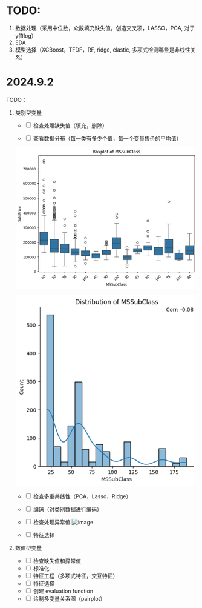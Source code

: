 # TODO: 
1. 数据处理（采用中位数，众数填充缺失值，创造交叉项，LASSO，PCA, 对于y值log）
2. EDA
3. 模型选择（XGBoost，TFDF，RF, ridge, elastic, 多项式检测哪些是非线性关系）

# 2024.9.2
TODO：
1. 类别型变量
	- <input type="checkbox"> 检查处理缺失值（填充，删除）
	
	- <input type="checkbox"> 查看数据分布（每一类有多少个值，每一个变量售价的平均值）

	![image1](https://github.com/laofoye99/house_price_regression/blob/main/Archive/EDA_result/Boxplot%20of%20MSSubClass.png?raw=true)

	![image2](https://github.com/laofoye99/house_price_regression/blob/main/Archive/EDA_result/Distribution%20of%20MSSubClass.png?raw=true)

	- <input type="checkbox"> 检查多重共线性（PCA，Lasso，Ridge）

	- <input type="checkbox"> 编码（对类别数据进行编码）

	- <input type="checkbox"> 检查处理异常值
	![image](https://www.kaggleusercontent.com/kf/94433095/eyJhbGciOiJkaXIiLCJlbmMiOiJBMTI4Q0JDLUhTMjU2In0..PRjJ6a34_kG3hBor0ndQdA.9jGujbPrJ0LE3wa02qx-e4oYIa53e90bwpqIuzE4iZGrZqz0ivAEzQ3lgcKFQEDT3F8OIvi9nyWPxG-OrYFaiQQuvpugvGSgU7HF4VZodt9Ck8MrO7Sghg5faQeqh5TYE0mb9PXLL5PSXel81UcU9RcjQ4wXrCJH9-2NaqUR26faguoOQB0TeUXzrTiBYIG1no7ibVUne-0e9BhsFM6zcHRdASmVZ3cVTp-nfkgWlY1LsvGqYFNNOiKAytkgGsThf8hhHcsMkyNPxrhgywNQ-MEX_JmEe1AqzhzyPWcKBGIecPnw0jdI4LfpkZ-kl8dUc_IQGvvLbJC9pJFbNAiy0jsjFZTieStuTr_42hVMCjwqXqEWtvDcIN6N2tKxEyYfYZn18tf2LNRIgcfsoD_EwfL4RI2e_j6Q9-3IjNOdEPWjuvyWQsa12bIBt-RX_xyg96nMevQ5zFdjfKHJJCQXvcu29NkozwMIGHdykl0vca4dwniZqkyGRaqlXdu-PvV7FdZ3pH4kkhJSuRnlqMO1-2YhmYKZpNsO2LpOu2RzXU5aEDSEhTNZaOjabF2Mb8BXSO0fViOmzTLz5ub3IaKW7ur7_DkYsGKskBGSu7q-2_zA6IFc8oTuj2t5jnrADA7fuR0QEXW666rsaOxWSYBj0wV7a4tppkVfgiFPCSrrZo8.9J7epdXrcFrMQn-Q7bgS1g/__results___files/__results___62_1.png)
	- <input type="checkbox"> 特征选择

2. 数值型变量
	- <input type="checkbox"> 检查缺失值和异常值
	- <input type="checkbox"> 标准化
	- <input type="checkbox"> 特征工程（多项式特征，交互特征）
	- <input type="checkbox"> 特征选择
	- <input type="checkbox"> 创建 evaluation function
	- <input type="checkbox"> 绘制多变量关系图（pairplot）